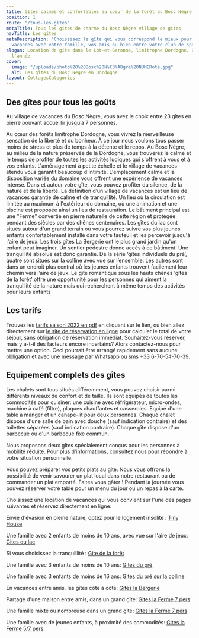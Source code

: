 ```yaml
---
title: Gîtes calmes et confortables au coeur de la forêt au Bosc Nègre, en Dordogne
position: 1
route: "/tous-les-gites"
metaTitle: Tous les gîtes de charme du Bosc Nègre village de gites
navTitle: Les gîtes
metaDescription: 'Choissisez le gîte qui vous correspond le mieux pour vous prochaines
  vacances avec votre famille, vos amis ou bien entre votre club de sport. '
slogan: Location de gîte dans le Lot-et-Garonne, limitrophe Dordogne. Ouvert toute
  l'année
cover:
  image: "/uploads/photo%20%20Bosc%20N%C3%A8gre%20NUMERote.jpg"
  alt: Les gîtes du Bosc Nègre en Dordogne
layout: CottagesCategories
---
```


## Des gîtes pour tous les goûts

Au village de vacances du Bosc Nègre, vous avez le choix entre 23 gîtes en pierre pouvant accueillir jusqu’à 7 personnes.

Au cœur des forêts limitrophe Dordogne, vous vivrez la merveilleuse sensation de la liberté et du bonheur. À ce jour nous voulons tous passer moins de stress et plus de temps à la détente et le repos. Au Bosc Nègre, au milieu de la nature préservée de la Dordogne, vous trouverez le calme et le temps de profiter de toutes les activités ludiques qui s'offrent à vous et à vos enfants. L'aménagement à petite échelle et le village de vacances étendu vous garantit beaucoup d'intimité. L'emplacement calme et la disposition variée du domaine vous offrent une expérience de vacances intense. Dans et autour votre gîte, vous pouvez profiter du silence, de la nature et de la liberté. La définition d’un village de vacances est un lieu de vacances garantie de calme et de tranquillité. Un lieu où la circulation est limitée au maximum à l'extérieur du domaine, où une animation et une piscine est proposée ainsi un lieu de restauration.
Le bâtiment principal est une "Ferme" convertie en pierre naturelle de cette région et protégée pendant des siècles par des chênes centenaires. Les gîtes du lac sont situés autour d'un grand terrain où vous pourrez suivre vos plus jeunes enfants confortablement installé dans votre fauteuil et les percevoir jusqu'à l'aire de jeux. Les trois gîtes La Bergerie ont le plus grand jardin qu'un enfant peut imaginer. Un sentier pédestre donne accès à ce bâtiment. Une tranquillité absolue est donc garantie. De la série ‘gîtes individuels du pré’, quatre sont situés sur la colline avec vue sur l’ensemble. Les autres sont dans un endroit plus central où les jeunes enfants trouvent facilement leur chemin vers l’aire de jeux. Le gîte romantique sous les hauts chênes ‘gîtes de la forêt’ offre une opportunité pour les personnes qui aiment la tranquillité de la nature mais qui recherchent à même temps des activités pour leurs enfants

## Les tarifs

Trouvez les [tarifs saison 2022 en pdf](https://www.fichier-pdf.fr/2022/04/30/bosc-negre-village-de-vacances-lacapelle-biron-tarifs-location-g/) en cliquant sur le lien, ou bien allez directement sur [le site de réservation en ligne](https://bookingpremium.secureholiday.net/fr/14230) pour calculer le total de votre séjour, sans obligation de réservation immédiat.
Souhaitez-vous réserver, mais y a-t-il des facteurs encore incertains? Alors contactez-nous pour mettre une option. Ceci pourrait être arrangé rapidement sans aucune obligation et avec une message par Whatsapp ou sms +33 6-70-54-70-39.

## Equipement complets des gîtes

Les chalets sont tous situés différemment, vous pouvez choisir parmi différents niveaux de confort et de taille. Ils sont équipés de toutes les commodités pour cuisiner: une cuisine avec réfrigérateur, micro-ondes, machine à café (filtre), plaques chauffantes et casseroles. Equipé d'une table à manger et un canapé-lit pour deux personnes. Chaque chalet dispose d'une salle de bain avec douche (sauf indication contraire) et des toilettes séparées (sauf indication contraire). Chaque gîte dispose d'un barbecue ou d'un barbecue fixe commun.

Nous proposons deux gîtes spécialement conçus pour les personnes à mobilité réduite. Pour plus d’informations, consultez nous pour répondre à votre situation personnelle.

Vous pouvez préparer vos petits plats au gîte. Nous vous offrons la possibilité de venir savourer un plat local dans notre restaurant ou de commander un plat emporté. Faites vous gâter ! Pendant la journée vous pouvez réserver votre table pour un menu du jour ou un repas à la carte.

Choisissez une location de vacances qui vous convient sur l'une des pages suivantes et réservez directement en ligne:

Envie d'évasion en pleine nature, optez pour le logement insolite : [Tiny House](/tiny-house-2)

Une famille avec 2 enfants de moins de 10 ans, avec vue sur l'aire de jeux: [Gites du lac](/gites-individuel-4-6)

Si vous choisissez la tranquillité : [Gite de la forêt](/gites-individuel-4-6)

Une famille avec 3 enfants de moins de 10 ans: [Gites du pré](/gites-indiv-5-7)

Une famille avec 3 enfants de moins de 16 ans: [Gites du pré sur la colline](/gites-indiv-5-7)

En vacances entre amis, les gîtes côte à côte: [Gites la Bergerie](/gites-mitoyen-5-7)

Partage d'une maison entre amis, dans un grand gîte: [Gites la Ferme 7 pers](/gites-mitoyen-7)

Une famille mixte ou nombreuse dans un grand gîte: [Gites la Ferme 7 pers](/gites-mitoyen-7)

Une famille avec de jeunes enfants, à proximité des commodités: [Gites la Ferme 5/7 pers](/gites-mitoyen-5-7)
